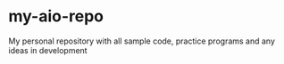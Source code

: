 # my-aio-repo
My personal repository with all sample code, practice programs and any ideas in development
